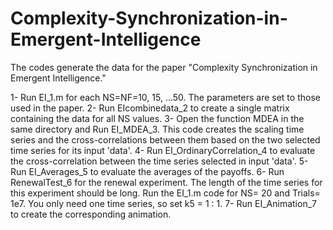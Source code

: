 # Complexity-Synchronization-in-Emergent-Intelligence

The codes generate the data for the paper "Complexity Synchronization in Emergent Intelligence."

1- Run EI_1.m for each NS=NF=10, 15, ...50. The parameters are set to those used in the paper.
2- Run EIcombinedata_2 to create a single matrix containing the data for all NS values.
3- Open the function MDEA in the same directory and Run EI_MDEA_3. This code creates the scaling time series and the cross-correlations between them based on the two selected time series for its input 'data'.
4- Run EI_OrdinaryCorrelation_4 to evaluate the cross-correlation between the time series selected in input 'data'.
5- Run EI_Averages_5 to evaluate the averages of the payoffs.
6- Run RenewalTest_6 for the renewal experiment. The length of the time series for this experiment should be long. Run the EI_1.m code for NS= 20 and Trials= 1e7. You only need one time series, so set k5 = 1 : 1.
7- Run EI_Animation_7 to create the corresponding animation.
